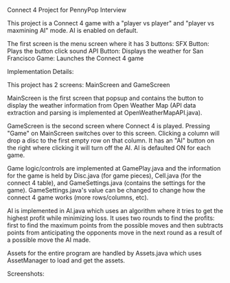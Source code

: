 Connect 4 Project for PennyPop Interview

This project is a Connect 4 game with a "player vs player" and "player vs maxmining AI" mode. 
AI is enabled on default.

The first screen is the menu screen where it has 3 buttons:
SFX Button: Plays the button click sound
API Button: Displays the weather for San Francisco
Game: Launches the Connect 4 game

Implementation Details:

This project has 2 screens: MainScreen and GameScreen

MainScreen is the first screen that popsup and contains the button to display the weather information from Open Weather Map (API data extraction and parsing is implemented at OpenWeatherMapAPI.java).

GameScreen is the second screen where Connect 4 is played. Pressing "Game" on MainScreen switches over to this screen. 
Clicking a column will drop a disc to the first empty row on that column. 
It has an "AI" button on the right where clicking it will turn off the AI. AI is defaulted ON for each game.

Game logic/controls are implemented at GamePlay.java and the information for the game is held by Disc.java (for game pieces), Cell.java (for the connect 4 table), and GameSettings.java (contains the settings for the game). GameSettings.java's value can be changed to change how the connect 4 game works (more rows/columns, etc).

AI is implemented in AI.java which uses an algorithm where it tries to get the highest profit while minimizing loss. It uses two rounds to find the profits: first to find the maximum points from the possible moves and then subtracts points from anticipating the opponents move in the next round as a result of a possible move the AI made.

Assets for the entire program are handled by Assets.java which uses AssetManager to load and get the assets.

Screenshots:

